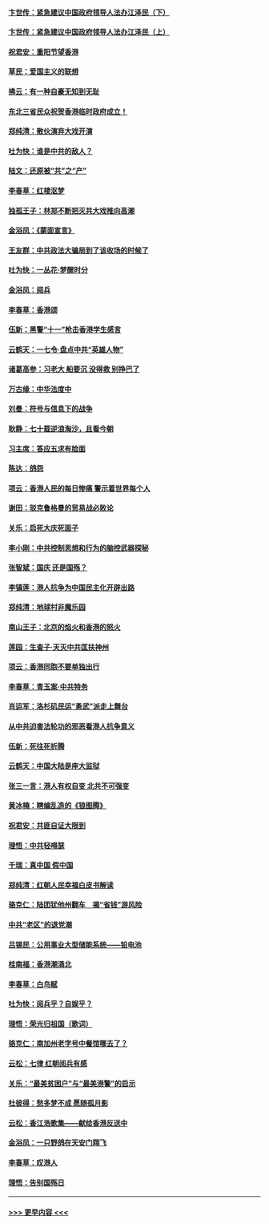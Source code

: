 #### [卞世传：紧急建议中国政府领导人法办江泽民（下）](../pages/nsc993/n11573390.md?t=10071533) 
#### [卞世传：紧急建议中国政府领导人法办江泽民（上）](../pages/nsc993/n11573208.md?t=10071533) 
#### [祝君安：重阳节望香港](../pages/nsc993/n11573190.md?t=10071533) 
#### [草民：爱国主义的联想](../pages/nsc993/n11572333.md?t=10071533) 
#### [拂云：有一种自豪无知到无耻](../pages/nsc993/n11572006.md?t=10071533) 
#### [东北三省民众祝贺香港临时政府成立！](../pages/nsc993/n11571215.md?t=10071533) 
#### [郑纯清：散伙演弃大戏开演](../pages/nsc993/n11570826.md?t=10071533) 
#### [吐为快：谁是中共的敌人？](../pages/nsc993/n11570817.md?t=10071533) 
#### [陆文：还原被“共”之“产”](../pages/nsc993/n11570798.md?t=10071533) 
#### [李春草：红楼沤梦](../pages/nsc993/n11569673.md?t=10071533) 
#### [独孤王子：林郑不断把灭共大戏推向高潮](../pages/nsc993/n11569381.md?t=10071533) 
#### [金浴凤：《蒙面宣言》](../pages/nsc993/n11569368.md?t=10071533) 
#### [王友群：中共政法大骗局到了该收场的时候了](../pages/nsc993/n11568940.md?t=10071533) 
#### [吐为快：一丛花‧梦醒时分](../pages/nsc993/n11567491.md?t=10071533) 
#### [金浴凤：阅兵](../pages/nsc993/n11567454.md?t=10071533) 
#### [李春草：香港颂](../pages/nsc993/n11567444.md?t=10071533) 
#### [伍新：黑警“十一”枪击香港学生感言](../pages/nsc993/n11567426.md?t=10071533) 
#### [云鹤天：一七令‧盘点中共“英雄人物”](../pages/nsc993/n11567091.md?t=10071533) 
#### [诸葛高参：习老大 船要沉 没得救 别挣巴了](../pages/nsc993/n11566976.md?t=10071533) 
#### [万古缘：中华法度中](../pages/nsc993/n11566726.md?t=10071533) 
#### [刘曼：符号与信息下的战争](../pages/nsc993/n11564655.md?t=10071533) 
#### [耿静：七十载逆浪淘沙，且看今朝](../pages/nsc993/n11564520.md?t=10071533) 
#### [习主席：答应五求有脸面](../pages/nsc993/n11563953.md?t=10071533) 
#### [陈达：鸽怨](../pages/nsc993/n11561879.md?t=10071533) 
#### [项云：香港人民的每日惨痛  警示着世界每个人](../pages/nsc993/n11559273.md?t=10071533) 
#### [谢田：驳克鲁格曼的贸易战必败论](../pages/nsc993/n11555840.md?t=10071533) 
#### [关乐：启死大庆死面子](../pages/nsc993/n11556823.md?t=10071533) 
#### [李小刚：中共控制思想和行为的脑控武器探秘](../pages/nsc993/n11556776.md?t=10071533) 
#### [张智斌：国庆  还是国殇？](../pages/nsc993/n11556617.md?t=10071533) 
#### [李镇莲：港人抗争为中国民主化开辟出路](../pages/nsc993/n11556570.md?t=10071533) 
#### [郑纯清：地球村非魔乐园](../pages/nsc993/n11555415.md?t=10071533) 
#### [南山王子：北京的焰火和香港的怒火](../pages/nsc993/n11555318.md?t=10071533) 
#### [莲园：生查子·天灭中共匡扶神州](../pages/nsc993/n11555302.md?t=10071533) 
#### [项云：香港同胞不要单独出行](../pages/nsc993/n11555276.md?t=10071533) 
#### [李春草：青玉案‧中共特务](../pages/nsc993/n11552356.md?t=10071533) 
#### [肖运军：洛杉矶民运“勇武”派走上舞台](../pages/nsc993/n11551595.md?t=10071533) 
#### [从中共迫害法轮功的邪恶看港人抗争意义](../pages/nsc993/n11540858.md?t=10071533) 
#### [伍新：死往死折腾](../pages/nsc993/n11550174.md?t=10071533) 
#### [云鹤天：中国大陆是座大监狱](../pages/nsc993/n11550155.md?t=10071533) 
#### [张三一言：港人有权自变 北共不可强变](../pages/nsc993/n11550132.md?t=10071533) 
#### [黄冰楠：瞎编乱造的《狼图腾》](../pages/nsc993/n11550082.md?t=10071533) 
#### [祝君安：共匪自证大限到](../pages/nsc993/n11550041.md?t=10071533) 
#### [理悟：中共轻嘚瑟](../pages/nsc993/n11547978.md?t=10071533) 
#### [千瑞：真中国 假中国](../pages/nsc993/n11547865.md?t=10071533) 
#### [郑纯清：红朝人民幸福白皮书解读](../pages/nsc993/n11547499.md?t=10071533) 
#### [骆克仁：陆团犹他州翻车　揭“省钱”游风险](../pages/nsc993/n11546977.md?t=10071533) 
#### [中共“老区”的退党潮](../pages/nsc993/n11545995.md?t=10071533) 
#### [吕锡民：公用事业大型储能系统——铅电池](../pages/nsc993/n11545701.md?t=10071533) 
#### [桂南福：香港潮涌北](../pages/nsc993/n11545682.md?t=10071533) 
#### [李春草：白鸟赋](../pages/nsc993/n11545663.md?t=10071533) 
#### [吐为快：阅兵乎？自娱乎？](../pages/nsc993/n11545625.md?t=10071533) 
#### [理悟：荣光归祖国（歌词）](../pages/nsc993/n11545616.md?t=10071533) 
#### [骆克仁：南加州老字号中餐馆哪去了？](../pages/nsc993/n11545120.md?t=10071533) 
#### [云松：七律 红朝阅兵有感](../pages/nsc993/n11542394.md?t=10071533) 
#### [关乐：“最美贫困户”与“最美港警”的启示](../pages/nsc993/n11542252.md?t=10071533) 
#### [杜彼得：愁多梦不成 愿随孤月影](../pages/nsc993/n11540296.md?t=10071533) 
#### [云松：香江浩歌集——献给香港反送中](../pages/nsc993/n11540149.md?t=10071533) 
#### [金浴凤：一只野鸽在天安门翔飞](../pages/nsc993/n11540280.md?t=10071533) 
#### [李春草：叹港人](../pages/nsc993/n11540119.md?t=10071533) 
#### [理悟：告别国殇日](../pages/nsc993/n11539610.md?t=10071533) 

----
#### [ >>> 更早内容 <<< ](../indexes/nsc993-earlier.md)
